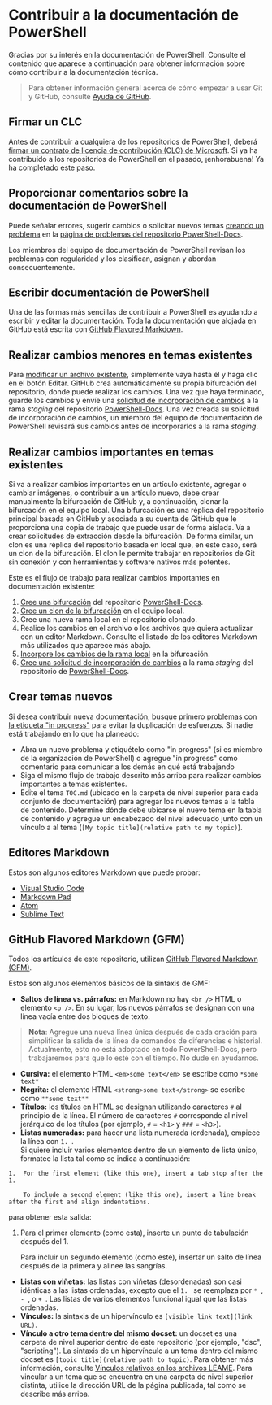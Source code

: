# <a name="contributing-to-powershell-documentation"></a>Contribuir a la documentación de PowerShell

Gracias por su interés en la documentación de PowerShell. Consulte el contenido que aparece a continuación para obtener información sobre cómo contribuir a la documentación técnica.

>Para obtener información general acerca de cómo empezar a usar Git y GitHub, consulte [Ayuda de GitHub](https://help.github.com/). 

## <a name="sign-a-cla"></a>Firmar un CLC

Antes de contribuir a cualquiera de los repositorios de PowerShell, deberá [firmar un contrato de licencia de contribución (CLC) de Microsoft](https://cla.microsoft.com/). Si ya ha contribuido a los repositorios de PowerShell en el pasado, ¡enhorabuena! Ya ha completado este paso.

## <a name="providing-feedback-on-powershell-documentation"></a>Proporcionar comentarios sobre la documentación de PowerShell

Puede señalar errores, sugerir cambios o solicitar nuevos temas [creando un problema](https://help.github.com/articles/creating-an-issue/) en la [página de problemas del repositorio PowerShell-Docs](https://github.com/PowerShell/PowerShell-Docs/issues).

Los miembros del equipo de documentación de PowerShell revisan los problemas con regularidad y los clasifican, asignan y abordan consecuentemente.

## <a name="writing-powershell-documentation"></a>Escribir documentación de PowerShell

Una de las formas más sencillas de contribuir a PowerShell es ayudando a escribir y editar la documentación. Toda la documentación que alojada en GitHub está escrita con [GitHub Flavored Markdown](https://help.github.com/articles/github-flavored-markdown/).

## <a name="making-minor-edits-to-existing-topics"></a>Realizar cambios menores en temas existentes

Para [modificar un archivo existente](https://help.github.com/articles/editing-files-in-another-user-s-repository/), simplemente vaya hasta él y haga clic en el botón Editar. GitHub crea automáticamente su propia bifurcación del repositorio, donde puede realizar los cambios. Una vez que haya terminado, guarde los cambios y envíe una [solicitud de incorporación de cambios](https://help.github.com/articles/creating-a-pull-request/) a la rama *staging* del repositorio [PowerShell-Docs](https://github.com/PowerShell/PowerShell-Docs). Una vez creada su solicitud de incorporación de cambios, un miembro del equipo de documentación de PowerShell revisará sus cambios antes de incorporarlos a la rama *staging*.

## <a name="making-major-edits-to-existing-topics"></a>Realizar cambios importantes en temas existentes

Si va a realizar cambios importantes en un artículo existente, agregar o cambiar imágenes, o contribuir a un artículo nuevo, debe crear manualmente la bifurcación de GitHub y, a continuación, clonar la bifurcación en el equipo local. Una bifurcación es una réplica del repositorio principal basada en GitHub y asociada a su cuenta de GitHub que le proporciona una copia de trabajo que puede usar de forma aislada. Va a crear solicitudes de extracción desde la bifurcación. De forma similar, un clon es una réplica del repositorio basada en local que, en este caso, será un clon de la bifurcación. El clon le permite trabajar en repositorios de Git sin conexión y con herramientas y software nativos más potentes.

Este es el flujo de trabajo para realizar cambios importantes en documentación existente:

1. [Cree una bifurcación](https://help.github.com/articles/fork-a-repo/) del repositorio [PowerShell-Docs](https://github.com/PowerShell/PowerShell-Docs).
2. [Cree un clon de la bifurcación](https://help.github.com/articles/cloning-a-repository/) en el equipo local.
3. Cree una nueva rama local en el repositorio clonado.
4. Realice los cambios en el archivo o los archivos que quiera actualizar con un editor Markdown. 
   Consulte el listado de los editores Markdown más utilizados que aparece más abajo.
5. [Incorpore los cambios de la rama local](https://help.github.com/articles/pushing-to-a-remote/) en la bifurcación.
6. [Cree una solicitud de incorporación de cambios](https://help.github.com/articles/creating-a-pull-request/) a la rama *staging* del repositorio de [PowerShell-Docs](https://github.com/PowerShell/PowerShell-Docs).

## <a name="creating-new-topics"></a>Crear temas nuevos

Si desea contribuir nueva documentación, busque primero [problemas con la etiqueta "in progress"](https://github.com/PowerShell/PowerShell-Docs/labels/in%20progress) para evitar la duplicación de esfuerzos.
Si nadie está trabajando en lo que ha planeado:

* Abra un nuevo problema y etiquételo como "in progress" (si es miembro de la organización de PowerShell) o agregue "in progress" como comentario para comunicar a los demás en qué está trabajando
* Siga el mismo flujo de trabajo descrito más arriba para realizar cambios importantes a temas existentes.
* Edite el tema `TOC.md` (ubicado en la carpeta de nivel superior para cada conjunto de documentación) para agregar los nuevos temas a la tabla de contenido. 
  Determine dónde debe ubicarse el nuevo tema en la tabla de contenido y agregue un encabezado del nivel adecuado junto con un vínculo a al tema (`[My topic title](relative path to my topic)`).

## <a name="markdown-editors"></a>Editores Markdown

Estos son algunos editores Markdown que puede probar:

* [Visual Studio Code](https://code.visualstudio.com)
* [Markdown Pad](http://markdownpad.com/)
* [Atom](https://atom.io/)
* [Sublime Text](http://www.sublimetext.com/)


## <a name="github-flavored-markdown-gfm"></a>GitHub Flavored Markdown (GFM)

Todos los artículos de este repositorio, utilizan [GitHub Flavored Markdown (GFM)](https://help.github.com/articles/github-flavored-markdown/).

Estos son algunos elementos básicos de la sintaxis de GMF:

* **Saltos de línea vs. párrafos:** en Markdown no hay `<br />` HTML o elemento `<p />`. En su lugar, los nuevos párrafos se designan con una línea vacía entre dos bloques de texto.

> **Nota**: Agregue una nueva línea única después de cada oración para simplificar la salida de la línea de comandos de diferencias e historial.
Actualmente, esto no está adoptado en todo PowerShell-Docs, pero trabajaremos para que lo esté con el tiempo. No dude en ayudarnos. 

* **Cursiva:** el elemento HTML `<em>some text</em>` se escribe como `*some text*`
* **Negrita:** el elemento HTML `<strong>some text</strong>` se escribe como `**some text**`
* **Títulos:** los títulos en HTML se designan utilizando caracteres `#` al principio de la línea. 
  El número de caracteres `#` corresponde al nivel jerárquico de los títulos (por ejemplo, `#` = `<h1>` y `###` = ```<h3>```).
* **Listas numeradas:** para hacer una lista numerada (ordenada), empiece la línea con `1. `.  
  Si quiere incluir varios elementos dentro de un elemento de lista único, formatee la lista tal como se indica a continuación:
```        
1.  For the first element (like this one), insert a tab stop after the 1. 

    To include a second element (like this one), insert a line break after the first and align indentations.
```
para obtener esta salida:

1.  Para el primer elemento (como esta), inserte un punto de tabulación después del 1. 

    Para incluir un segundo elemento (como este), insertar un salto de línea después de la primera y alinee las sangrías.

* **Listas con viñetas:** las listas con viñetas (desordenadas) son casi idénticas a las listas ordenadas, excepto que el `1. ` se reemplaza por `* `, `- `, o `+ `. Las listas de varios elementos funcional igual que las listas ordenadas.
* **Vínculos:** la sintaxis de un hipervínculo es `[visible link text](link URL)`.
* **Vínculo a otro tema dentro del mismo docset:** un docset es una carpeta de nivel superior dentro de este repositorio (por ejemplo, "dsc", "scripting").
    La sintaxis de un hipervínculo a un tema dentro del mismo docset es `[topic title](relative path to topic)`. 
    Para obtener más información, consulte [Vínculos relativos en los archivos LÉAME](https://help.github.com/articles/relative-links-in-readmes/). 
    Para vincular a un tema que se encuentra en una carpeta de nivel superior distinta, utilice la dirección URL de la página publicada, tal como se describe más arriba.
